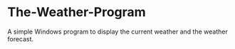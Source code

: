 # The-Weather-Program
A simple Windows program to display the current weather and the weather forecast. 
